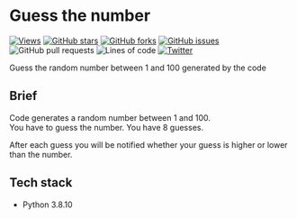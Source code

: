 # Guess the number

[![Views](https://hits.seeyoufarm.com/api/count/incr/badge.svg?url=https%3A%2F%2Fgithub.com%2FAyushShahh%2Fguess-the-number&count_bg=%23000000&title_bg=%23555555&icon=github.svg&icon_color=%23E7E7E7&title=views&edge_flat=false)](https://hits.seeyoufarm.com)
[![GitHub stars](https://img.shields.io/github/stars/AyushShahh/guess-the-number)](https://github.com/AyushShahh/guess-the-number/stargazers)
[![GitHub forks](https://img.shields.io/github/forks/AyushShahh/guess-the-number)](https://github.com/AyushShahh/guess-the-number/network)
[![GitHub issues](https://img.shields.io/github/issues/AyushShahh/guess-the-number)](https://github.com/AyushShahh/guess-the-number/issues)
![GitHub pull requests](https://img.shields.io/github/issues-pr/AyushShahh/guess-the-number?color=yellow)
![Lines of code](https://img.shields.io/tokei/lines/github/AyushShahh/guess-the-number?label=total%20lines%20of%20code)
[![Twitter](https://img.shields.io/twitter/url?label=Tweet%20this&logoColor=black&style=social&url=https%3A%2F%2Fgithub.com%2FAyushShahh%2Fguess-the-number)](https://twitter.com/intent/tweet?text=Woah!%20This%20is%20cool.&url=https%3A%2F%2Fgithub.com%2FAyushShahh%2Fguess-the-number)

Guess the random number between 1 and 100 generated by the code

## Brief
Code generates a random number between 1 and 100.<br>
You have to guess the number. You have 8 guesses.

After each guess you will be notified whether your guess is higher or lower than the number.

## Tech stack
- Python 3.8.10
